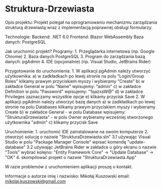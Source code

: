 # Struktura-Drzewiasta

Opis projektu: 
Projekt polegał na oprogramowaniu mechanizmu zarządzania strukturą drzewiastą wraz z implementacją poprawnej obsługi formularzy.

Technologie:
Backend: .NET 6.0
Frontend: Blazor WebAssembly
Baza danych: PostgreSQL

Jak uruchomić projekt?
Programy:
	1. Przeglądarka internetowa (np. Google Chrome)
	2. Baza danych PostgreSQL
	3. Program do zarządzania bazą danych: pgAdmin
	4. IDE (opcjonalnie) (np. Visual Studio, JetBrains Rider)

Przygotowanie do uruchomienia:
	1. W aplikacji pgAdmin należy utworzyć użytkownika: 
		a) w zadkładkach po lewej stronie na polu "Login/Group Roles" klikamy prawym przyciskiem myszy i wybieramy "Create"
		b) w zakładce General w polu "Name" wpisujemy: "admin"
		c) w zakładce Definition w polu "Password" wpisujemy: "1qazxsW@"
		d) w zakładce Privileges zaznaczamy wszystkie opcje
		e) klikamy przycisk Save
	2. W aplikacji pgAdmin należy utworzyć bazę danych 
		a) w zadkładkach po lewej stronie na polu Databases klikamy prawym przyciskiem myszy i wybieramy Create
		b) w zakładce General 
			- w polu Database wpisujemy: "StrukturaDrzewiasta"
			- w polu Owner wybieramy wcześniej stworzonego użytkownika "admin"
		c) klikamy przycisk Save

Uruchomienie:
	1. uruchomić IDE zainstalowane na swoim komputerze
	2. otworzyć solucję o nazwie "StrukturaDrzewiasta.sln"
	3.1 używając Visual Studio w polu "Package Manager Console" wpisać komendę "update-database"
	3.2 używając JetBrains Rider w zakładce u góry ekranu o nazwie "Tools" wybrać kolejno: "Entity Framework Core" -> "Update Database" -> "OK"
	4. skompilować projekt o nazwie "StrukturaDrzewiasta.App"

W razie problemów z uruchomieniem aplikacji proszę o kontakt.

Informacje o autorze
imię i nazwisko: Mikołaj Kuszowski
email: mikolaj.kuszowski@gmail.com
		
